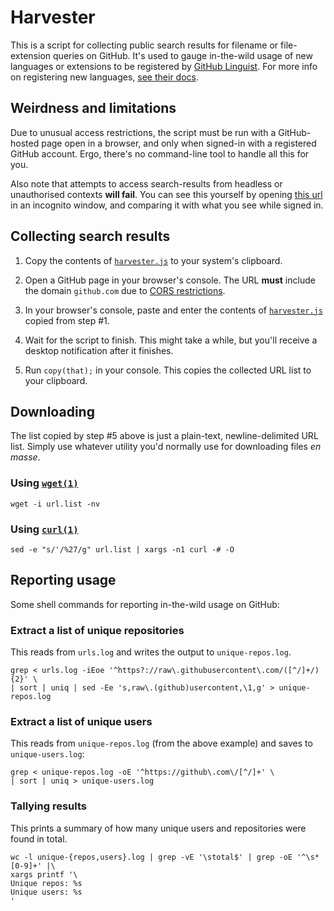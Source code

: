 Harvester
=========

This is a script for collecting public search results for filename or file-extension queries on GitHub.
It's used to gauge in-the-wild usage of new languages or extensions to be registered by [GitHub Linguist](https://github.com/github/linguist). For more info on registering new languages, [see their docs](https://github.com/github/linguist/blob/master/CONTRIBUTING.md).


Weirdness and limitations
-------------------------

Due to unusual access restrictions, the script must be run with a GitHub-hosted page open in a browser,
and only when signed-in with a registered GitHub account. Ergo, there's no command-line tool to handle
all this for you.

Also note that attempts to access search-results from headless or unauthorised contexts **will fail**.
You can see this yourself by opening [this url](https://github.com/search?q=extension%3Ajs+NOT+nothack&type=Code)
in an incognito window, and comparing it with what you see while signed in.


Collecting search results
-------------------------

1. Copy the contents of [`harvester.js`][] to your system's clipboard.

2. Open a GitHub page in your browser's console. The URL **must** include the domain `github.com` due to [CORS restrictions][CORS].

3. In your browser's console, paste and enter the contents of [`harvester.js`][] copied from step #1.

4. Wait for the script to finish. This might take a while, but you'll receive a desktop notification after it finishes.

5. Run `copy(that);` in your console. This copies the collected URL list to your clipboard.


Downloading
-----------

The list copied by step #5 above is just a plain-text, newline-delimited URL list.
Simply use whatever utility you'd normally use for downloading files *en masse*.

### Using [`wget(1)`](https://linux.die.net/man/1/wget)
~~~shell
wget -i url.list -nv
~~~

### Using [`curl(1)`](https://linux.die.net/man/1/curl)
~~~shell
sed -e "s/'/%27/g" url.list | xargs -n1 curl -# -O
~~~


Reporting usage
---------------

Some shell commands for reporting in-the-wild usage on GitHub:


### Extract a list of unique repositories
This reads from `urls.log` and writes the output to `unique-repos.log`.

~~~shell
grep < urls.log -iEoe '^https?://raw\.githubusercontent\.com/([^/]+/){2}' \
| sort | uniq | sed -Ee 's,raw\.(github)usercontent,\1,g' > unique-repos.log
~~~


### Extract a list of unique users
This reads from `unique-repos.log` (from the above example) and saves to `unique-users.log`:

~~~shell
grep < unique-repos.log -oE '^https://github\.com\/[^/]+' \
| sort | uniq > unique-users.log
~~~


### Tallying results
This prints a summary of how many unique users and repositories were found in total.

~~~shell
wc -l unique-{repos,users}.log | grep -vE '\stotal$' | grep -oE '^\s*[0-9]+' |\
xargs printf '\
Unique repos: %s
Unique users: %s
'
~~~


[`harvester.js`]: ./harvester.js
[CORS]: https://en.wikipedia.org/wiki/Cross-origin_resource_sharing

